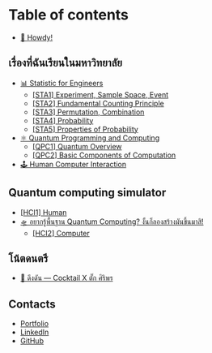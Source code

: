 # Table of contents

* [🦄 Howdy!](README.md)

## เรื่องที่ฉันเรียนในมหาวิทยาลัย <a href="#my-subjects" id="my-subjects"></a>

* [📊 Statistic for Engineers](my-subjects/stats/README.md)
  * [\[STA1\] Experiment, Sample Space, Event](my-subjects/stats/sta1-experiment-sample-space-event.md)
  * [\[STA2\] Fundamental Counting Principle](my-subjects/stats/sta2-fundamental-counting-principle.md)
  * [\[STA3\] Permutation, Combination](my-subjects/stats/sta3-permutation-combination.md)
  * [\[STA4\] Probability](my-subjects/stats/sta4-probability.md)
  * [\[STA5\] Properties of Probability](my-subjects/stats/sta5-properties-of-probability.md)
* [⚛ Quantum Programming and Computing](my-subjects/quantum/README.md)
  * [\[QPC1\] Quantum Overview](my-subjects/quantum/qpc1-quantum-overview.md)
  * [\[QPC2\] Basic Components of Computation](my-subjects/quantum/qpc2-basic-components-of-computation.md)
* [🕹 Human Computer Interaction](my-subjects/hci.md)

## Quantum computing simulator <a href="#qsim" id="qsim"></a>

* [\[HCI1\] Human](qsim/hci1-human.md)
* [🛸 อยากรู้พื้นฐาน Quantum Computing? งั้นก็ลองสร้างมันขึ้นมาสิ!](qsim/quantum-computing/README.md)
  * [\[HCI2\] Computer](qsim/quantum-computing/hci2-computer.md)

## โน้ตดนตรี <a href="#scores" id="scores"></a>

* [🎹 ดึงดัน — Cocktail X ตั๊ก ศิริพร](scores/duengdan.md)

## Contacts

* [Portfolio](https://rootenginear.github.io)
* [LinkedIn](https://www.linkedin.com/in/suthep-ch/)
* [GitHub](https://github.com/rootEnginear)
